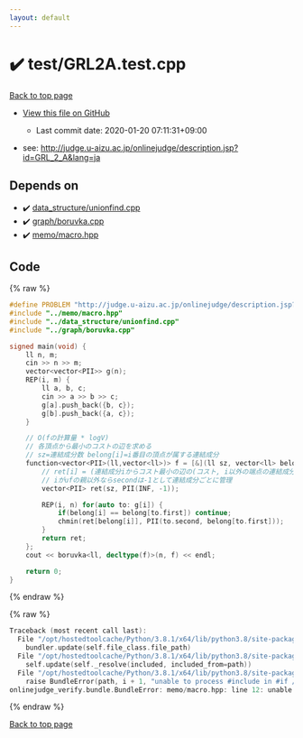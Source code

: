 ```yaml
---
layout: default
---
```


<!-- mathjax config similar to math.stackexchange -->
<script type="text/javascript" async
  src="https://cdnjs.cloudflare.com/ajax/libs/mathjax/2.7.5/MathJax.js?config=TeX-MML-AM_CHTML">
</script>
<script type="text/x-mathjax-config">
  MathJax.Hub.Config({
    TeX: { equationNumbers: { autoNumber: "AMS" }},
    tex2jax: {
      inlineMath: [ ['$','$'] ],
      processEscapes: true
    },
    "HTML-CSS": { matchFontHeight: false },
    displayAlign: "left",
    displayIndent: "2em"
  });
</script>

<script type="text/javascript" src="https://cdnjs.cloudflare.com/ajax/libs/jquery/3.4.1/jquery.min.js"></script>
<script src="https://cdn.jsdelivr.net/npm/jquery-balloon-js@1.1.2/jquery.balloon.min.js" integrity="sha256-ZEYs9VrgAeNuPvs15E39OsyOJaIkXEEt10fzxJ20+2I=" crossorigin="anonymous"></script>
<script type="text/javascript" src="../../assets/js/copy-button.js"></script>
<link rel="stylesheet" href="../../assets/css/copy-button.css" />


# :heavy_check_mark: test/GRL2A.test.cpp

<a href="../../index.html">Back to top page</a>

* <a href="{{ site.github.repository_url }}/blob/master/test/GRL2A.test.cpp">View this file on GitHub</a>
    - Last commit date: 2020-01-20 07:11:31+09:00


* see: <a href="http://judge.u-aizu.ac.jp/onlinejudge/description.jsp?id=GRL_2_A&lang=ja">http://judge.u-aizu.ac.jp/onlinejudge/description.jsp?id=GRL_2_A&lang=ja</a>


## Depends on

* :heavy_check_mark: <a href="../../library/data_structure/unionfind.cpp.html">data_structure/unionfind.cpp</a>
* :heavy_check_mark: <a href="../../library/graph/boruvka.cpp.html">graph/boruvka.cpp</a>
* :heavy_check_mark: <a href="../../library/memo/macro.hpp.html">memo/macro.hpp</a>


## Code

<a id="unbundled"></a>
{% raw %}
```cpp
#define PROBLEM "http://judge.u-aizu.ac.jp/onlinejudge/description.jsp?id=GRL_2_A&lang=ja"
#include "../memo/macro.hpp"
#include "../data_structure/unionfind.cpp"
#include "../graph/boruvka.cpp"

signed main(void) {
    ll n, m;
    cin >> n >> m;
    vector<vector<PII>> g(n);
    REP(i, m) {
        ll a, b, c;
        cin >> a >> b >> c;
        g[a].push_back({b, c});
        g[b].push_back({a, c});
    }

    // O(fの計算量 * logV)
    // 各頂点から最小のコストの辺を求める
    // sz=連結成分数 belong[i]=i番目の頂点が属する連結成分
    function<vector<PII>(ll,vector<ll>)> f = [&](ll sz, vector<ll> belong) {
        // ret[i] = (連結成分iからコスト最小の辺の(コスト, i以外の端点の連結成分))
        // iがufの親以外ならsecondは-1として連結成分ごとに管理
        vector<PII> ret(sz, PII(INF, -1));

        REP(i, n) for(auto to: g[i]) {
            if(belong[i] == belong[to.first]) continue;
            chmin(ret[belong[i]], PII(to.second, belong[to.first]));
        }
        return ret;
    };
    cout << boruvka<ll, decltype(f)>(n, f) << endl;

    return 0;
}
```
{% endraw %}

<a id="bundled"></a>
{% raw %}
```cpp
Traceback (most recent call last):
  File "/opt/hostedtoolcache/Python/3.8.1/x64/lib/python3.8/site-packages/onlinejudge_verify/docs.py", line 340, in write_contents
    bundler.update(self.file_class.file_path)
  File "/opt/hostedtoolcache/Python/3.8.1/x64/lib/python3.8/site-packages/onlinejudge_verify/bundle.py", line 154, in update
    self.update(self._resolve(included, included_from=path))
  File "/opt/hostedtoolcache/Python/3.8.1/x64/lib/python3.8/site-packages/onlinejudge_verify/bundle.py", line 153, in update
    raise BundleError(path, i + 1, "unable to process #include in #if / #ifdef / #ifndef other than include guards")
onlinejudge_verify.bundle.BundleError: memo/macro.hpp: line 12: unable to process #include in #if / #ifdef / #ifndef other than include guards

```
{% endraw %}

<a href="../../index.html">Back to top page</a>

